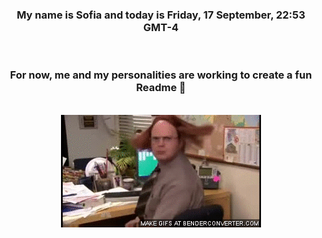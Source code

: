 


<div align="center">
<h3 >My name is Sofia and today is Friday, 17 September, 22:53 GMT-4</h3><br>
<h3 >For now, me and my personalities are working to create a fun Readme 👋
</h3><br>
<img src='img/dwight.gif' alt='working...'/>
</div>
